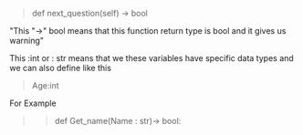 >def next_question(self) -> bool
> 
"This "->" bool means that this function return type is bool and it gives us warning"


This :int or : str means that we these variables have specific data types and we can also define like this
> Age:int
> 
For Example
>>def  Get_name(Name : str)-> bool:
> 